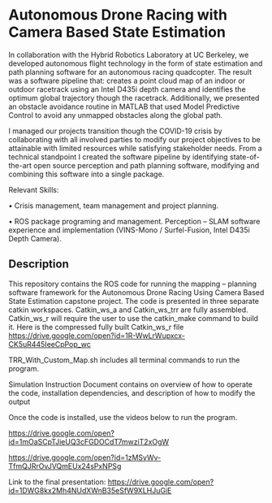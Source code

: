 # Autonomous Drone Racing with Camera Based State Estimation

In collaboration with the Hybrid Robotics Laboratory at UC Berkeley, we developed autonomous flight technology in the form of state estimation and path planning software for an autonomous racing quadcopter. The result was a software pipeline that: creates a point cloud map of an indoor or outdoor racetrack using an Intel D435i depth camera and identifies the optimum global trajectory though the racetrack. Additionally, we presented an obstacle avoidance routine in MATLAB that used Model Predictive Control to avoid any unmapped obstacles along the global path.

I managed our projects transition though the COVID-19 crisis by collaborating with all involved parties to modify our project objectives to be attainable with limited resources while satisfying stakeholder needs. From a technical standpoint I created the software pipeline by identifying state-of-the-art open source perception and path planning software, modifying and combining this software into a single package.

Relevant Skills: 

•	Crisis management, team management and project planning. 

•	ROS package programing and management. Perception – SLAM software experience and implementation (VINS-Mono / Surfel-Fusion, Intel D435i Depth Camera). 




## Description
This repository contains the ROS code for running the mapping – planning software framework for the Autonomous Drone Racing Using Camera Based State Estimation capstone project. The code is presented in three separate catkin workspaces. 
Catkin_ws_a and Catkin_ws_trr are fully assembled.
Catkin_ws_r will require the user to use the catkin_make command to build it. 
Here is the compressed fully built Catkin_ws_r file https://drive.google.com/open?id=1R-WwLrWupxcx-CK5uR445IeeCpPop_wc

TRR_With_Custom_Map.sh includes all terminal commands to run the program. 

Simulation Instruction Document contains on overview of how to operate the code, installation dependencies, and description of how to modify the output

Once the code is installed, use the videos below to run the program.

https://drive.google.com/open?id=1mOaSCpTJieUQ3cFGDOCdT7mwziT2xOgW

https://drive.google.com/open?id=1zMSyWv-TfmQJRrOvJVQmEUx24sPxNPSg

Link to the final presentation: https://drive.google.com/open?id=1DWG8kx2Mh4NUdXWnB35eSfW9XLHJuGiE
